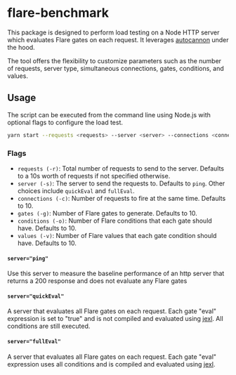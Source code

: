 # flare-benchmark

This package is designed to perform load testing on a Node HTTP server which evaluates Flare gates on each request. It leverages [autocannon](https://github.com/mcollina/autocannon) under the hood.

The tool offers the flexibility to customize parameters such as the number of requests, server type, simultaneous connections, gates, conditions, and values.

## Usage

The script can be executed from the command line using Node.js with optional flags to configure the load test.

```sh
yarn start --requests <requests> --server <server> --connections <connections> --gates <gates> --conditions <conditions> --values <values>
```

### Flags

- `requests (-r)`: Total number of requests to send to the server. Defaults to a 10s worth of requests if not specified otherwise.
- `server (-s)`: The server to send the requests to. Defaults to `ping`. Other choices include `quickEval` and `fullEval`.
- `connections (-c)`: Number of requests to fire at the same time. Defaults to 10.
- `gates (-g)`: Number of Flare gates to generate. Defaults to 10.
- `conditions (-o)`: Number of Flare conditions that each gate should have. Defaults to 10.
- `values (-v)`: Number of Flare values that each gate condition should have. Defaults to 10.

#### `server="ping"`

Use this server to measure the baseline performance of an http server that returns a 200 response and does not evaluate any Flare gates

#### `server="quickEval"`

A server that evaluates all Flare gates on each request. Each gate "eval" expression is set to "true" and is not compiled and evaluated using [jexl](https://github.com/TomFrost/Jexl). All conditions are still executed.

#### `server="fullEval"`

A server that evaluates all Flare gates on each request. Each gate "eval" expression uses all conditions and is compiled and evaluated using [jexl](https://github.com/TomFrost/Jexl).
